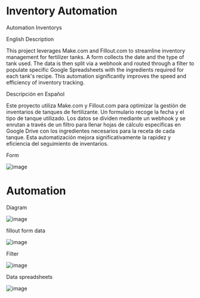 # Inventory Automation
Automation Inventorys

English Description

This project leverages Make.com and Fillout.com to streamline inventory management for fertilizer tanks. A form collects the date and the type of tank used. The data is then split via a webhook and routed through a filter to populate specific Google Spreadsheets with the ingredients required for each tank's recipe. This automation significantly improves the speed and efficiency of inventory tracking.

Descripción en Español

Este proyecto utiliza Make.com y Fillout.com para optimizar la gestión de inventarios de tanques de fertilizante. Un formulario recoge la fecha y el tipo de tanque utilizado. Los datos se dividen mediante un webhook y se enrutan a través de un filtro para llenar hojas de cálculo específicas en Google Drive con los ingredientes necesarios para la receta de cada tanque. Esta automatización mejora significativamente la rapidez y eficiencia del seguimiento de inventarios.

Form


![image](https://github.com/user-attachments/assets/5adbe45a-1fad-4833-be53-f2444463b13d)


# Automation


Diagram

![image](https://github.com/user-attachments/assets/304b32d8-47ab-49dd-9145-5ba122c20247)


fillout form data

![image](https://github.com/user-attachments/assets/3773beac-2f6a-4626-b6fa-75973edb2595)


Filter

![image](https://github.com/user-attachments/assets/9c116c62-0512-49b9-a550-8eb41079f211)

Data spreadsheets

![image](https://github.com/user-attachments/assets/0ffcc60c-c1a7-45f6-98d2-4cc467ee02ae)

